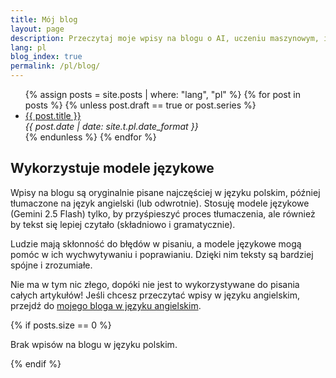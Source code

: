```yaml
---
title: Mój blog
layout: page
description: Przeczytaj moje wpisy na blogu o AI, uczeniu maszynowym, inżynierii oprogramowania i nie tylko.
lang: pl
blog_index: true
permalink: /pl/blog/
---
```


<ul>
    {% assign posts = site.posts | where: "lang", "pl" %}
    {% for post in posts %}
    {% unless post.draft == true or post.series %}
    <li class="post-item">
        <a class="post-title" href="{{ post.url }}"><span>{{ post.title }}</span></a>
        <div class="post-date"><i>{{ post.date | date: site.t.pl.date_format }}</i></div>
    </li>
    {% endunless %}
    {% endfor %}
</ul>

## Wykorzystuje modele językowe

Wpisy na blogu są oryginalnie pisane najczęściej w języku polskim, później tłumaczone na język angielski (lub odwrotnie). Stosuję modele językowe (Gemini 2.5 Flash) tylko, by przyśpieszyć proces tłumaczenia, ale również by tekst się lepiej czytało (składniowo i gramatycznie).

Ludzie mają skłonność do błędów w pisaniu, a modele językowe mogą pomóc w ich wychwytywaniu i poprawianiu. Dzięki nim teksty są bardziej spójne i zrozumiałe.

Nie ma w tym nic złego, dopóki nie jest to wykorzystywane do pisania całych artykułów! Jeśli chcesz przeczytać wpisy w języku angielskim, przejdź do [mojego bloga w języku angielskim](/en/blog/).

{% if posts.size == 0 %}
<p>Brak wpisów na blogu w języku polskim.</p>
{% endif %}
